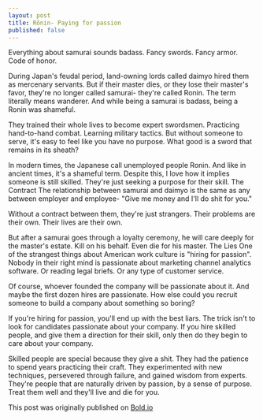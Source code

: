 ```yaml
---
layout: post
title: Rōnin- Paying for passion
published: false
---
```


Everything about samurai sounds badass. Fancy swords. Fancy armor. Code of honor.

During Japan's feudal period, land-owning lords called daimyo hired them as mercenary servants. But if their master dies, or they lose their master's favor, they're no longer called samurai- they're called Ronin. The term literally means wanderer. And while being a samurai is badass, being a Ronin was shameful.

They trained their whole lives to become expert swordsmen. Practicing hand-to-hand combat. Learning military tactics. But without someone to serve, it's easy to feel like you have no purpose. What good is a sword that remains in its sheath?

In modern times, the Japanese call unemployed people Ronin. And like in ancient times, it's a shameful term. Despite this, I love how it implies someone is still skilled. They're just seeking a purpose for their skill. 
The Contract
The relationship between samurai and daimyo is the same as any between employer and employee- "Give me money and I'll do shit for you."

Without a contract between them, they're just strangers. Their problems are their own. Their lives are their own. 

But after a samurai goes through a loyalty ceremony, he will care deeply for the master's estate. Kill on his behalf. Even die for his master. 
The Lies
One of the strangest things about American work culture is "hiring for passion". Nobody in their right mind is passionate about marketing channel analytics software. Or reading legal briefs. Or any type of customer service.

Of course, whoever founded the company will be passionate about it. And maybe the first dozen hires are passionate. How else could you recruit someone to build a company about something so boring?

If you're hiring for passion, you'll end up with the best liars. The trick isn't to look for candidates passionate about your company. If you hire skilled people, and give them a direction for their skill, only then do they begin to care about your company.

Skilled people are special because they give a shit. They had the patience to spend years practicing their craft. They experimented with new techniques, persevered through failure, and gained wisdom from experts. They're people that are naturally driven by passion, by a sense of purpose. Treat them well and they'll live and die for you. 

This post was originally published on [Bold.io](https://bold.io/rnin-paying-for-passion-2017-03-30)
